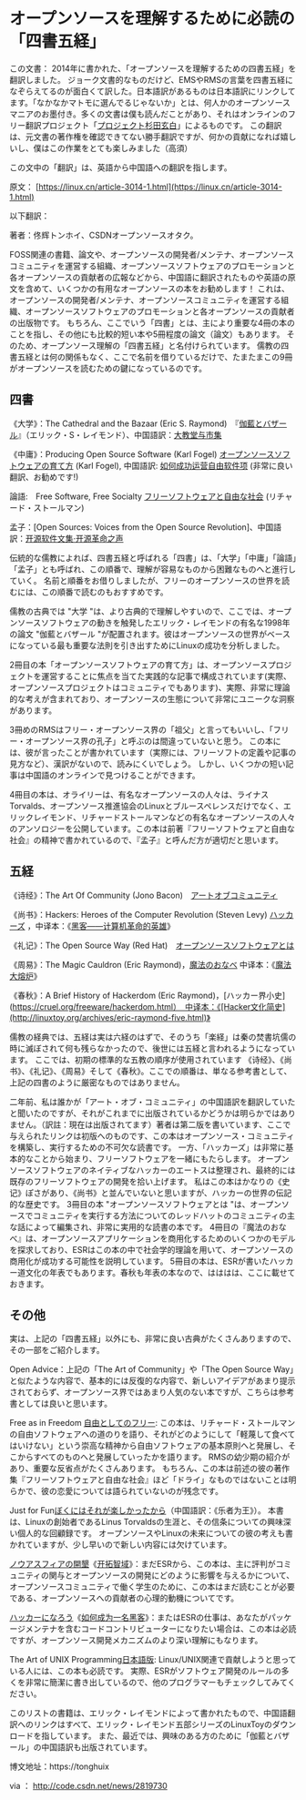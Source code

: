 
# オープンソースを理解するために必読の「四書五経」


この文書：
2014年に書かれた、「オープンソースを理解するための四書五経」を翻訳しました。
ジョーク文書的なものだけど、EMSやRMSの言葉を四書五経になぞらえてるのが面白くて訳した。日本語訳があるものは日本語訳にリンクしてます。「なかなかマトモに選んでるじゃないか」とは、何人かのオープンソースマニアのお墨付き。多くの文書は僕も読んだことがあり、それはオンラインのフリー翻訳プロジェクト「[プロジェクト杉田玄白](https://www.genpaku.org/)」によるものです。
この翻訳は、元文書の著作権を確認できてない勝手翻訳ですが、何かの貢献になれば嬉しいし、僕はこの作業をとても楽しみました（高須）

この文中の「翻訳」は、英語から中国語への翻訳を指します。


原文：
[https://linux.cn/article-3014-1.html](https://linux.cn/article-3014-1.html)

以下翻訳：

著者：佟辉トンホイ、CSDNオープンソースオタク。

FOSS関連の書籍、論文や、オープンソースの開発者/メンテナ、オープンソースコミュニティを運営する組織、オープンソースソフトウェアのプロモーションと各オープンソースの貢献者の広報などから、中国語に翻訳されたものや英語の原文を含めて、いくつかの有用なオープンソースの本をお勧めします！
これは、オープンソースの開発者/メンテナ、オープンソースコミュニティを運営する組織、オープンソースソフトウェアのプロモーションと各オープンソースの貢献者の出版物です。
 もちろん、ここでいう「四書」とは、主により重要な4冊の本のことを指し、その他にも比較的短い本や5冊程度の論文（論文）もあります。 そのため、オープンソース理解の「四書五経」と名付けられています。 儒教の四書五経とは何の関係もなく、ここで名前を借りているだけで、たまたまこの9冊がオープンソースを読むための鍵になっているのです。
 
 ## 四書

《大学》：The Cathedral and the Bazaar (Eric S. Raymond)　『[伽藍とバザール](https://cruel.org/freeware/cathedral.html)』（エリック・S・レイモンド）、中国語訳：[大教堂与市集](http://www.aka.org.cn/Docs/c&b.html)

《中庸》：Producing Open Source Software (Karl Fogel) [オープンソースソフトウェアの育て方](https://producingoss.com/ja/) (Karl Fogel), 中国語訳: [如何成功运营自由软件项](https://producingoss.com/zh/) (非常に良い翻訳、お勧めです!)

論語:　Free Software, Free Socialty  [フリーソフトウェアと自由な社会](https://amzn.to/2LvGhdc) (リチャード・ストールマン)

孟子：[Open Sources: Voices from the Open Source Revolution]、中国語訳：[开源软件文集·开源革命之声](https://book.douban.com/subject/1236778/)

伝統的な儒教によれば、四書五経と呼ばれる「四書」は、「大学」「中庸」「論語」「孟子」とも呼ばれ、この順番で、理解が容易なものから困難なものへと進行していく。 名前と順番をお借りしましたが、フリーのオープンソースの世界を読むには、この順番で読むのもおすすめです。

儒教の古典では "大学 "は、より古典的で理解しやすいので、ここでは、オープンソースソフトウェアの動きを触発したエリック・レイモンドの有名な1998年の論文 "伽藍とバザール "が配置されます。彼はオープンソースの世界がベースになっている最も重要な法則を引き出すためにLinuxの成功を分析しました。

2冊目の本「オープンソースソフトウェアの育て方」は、オープンソースプロジェクトを運営することに焦点を当てた実践的な記事で構成されています(実際、オープンソースプロジェクトはコミュニティでもあります)、実際、非常に理論的な考えが含まれており、オープンソースの生態について非常にユニークな洞察があります。

3冊めのRMSはフリー・オープンソース界の「祖父」と言ってもいいし、「フリー・オープンソース界の孔子」と呼ぶのは間違っていないと思う。  この本には、彼が言ったことが書かれています（実際には、フリーソフトの定義や記事の見方など）、漢訳がないので、読みにくいでしょう。 しかし、いくつかの短い記事は中国語のオンラインで見つけることができます。

4冊目の本は、オライリーは、有名なオープンソースの人々は、ライナスTorvalds、オープンソース推進協会のLinuxとブルースペレンスだけでなく、エリックレイモンド、リチャードストールマンなどの有名なオープンソースの人々のアンソロジーを公開しています。この本は前著『フリーソフトウェアと自由な社会』の精神で書かれているので、『孟子』と呼んだ方が適切だと思います。

## 五経

《诗经》：The Art Of Community (Jono Bacon)　[アートオブコミュニティ](https://amzn.to/3siZ2Bp)

《尚书》：Hackers: Heroes of the Computer Revolution (Steven Levy) [ハッカーズ](https://amzn.to/3oIYlyU) ，中译本：《[黑客——计算机革命的英雄](http://www.amazon.cn/%E9%BB%91%E5%AE%A2-%E9%87%8C%E5%A4%AB/dp/B005Z7FABC)》 

《礼记》：The Open Source Way (Red Hat)　[オープンソースソフトウェアとは](https://www.redhat.com/ja/topics/open-source/what-is-open-source-software)

《周易》：The Magic Cauldron (Eric Raymond)，[魔法のおなべ](https://cruel.org/freeware/magicpot.html) 中译本：《[魔法大熔炉](http://linuxtoy.org/archives/eric-raymond-five.html)》

《春秋》：A Brief History of Hackerdom (Eric Raymond)，[ハッカー界小史](https://cruel.org/freeware/hackerdom.html）　中译本：《[Hacker文化简史](http://linuxtoy.org/archives/eric-raymond-five.html)》

儒教の経典では、五経は実は六経のはずで、そのうち「楽経」は秦の焚書坑儒の時に滅ぼされて何も残らなかったので、後世には五経と言われるようになっています。 ここでは、初期の標準的な五教の順序が使用されています 《诗经》、《尚书》、《礼记》、《周易》そして《春秋》。ここでの順番は、単なる参考書として、上記の四書のように厳密なものではありません。

二年前、私は誰かが「アート・オブ・コミュニティ」の中国語訳を翻訳していたと聞いたのですが、それがこれまでに出版されているかどうかは明らかではありません。（訳註：現在は出版されてます）著者は第二版を書いています、ここで与えられたリンクは初版へのものです、この本はオープンソース・コミュニティを構築し、実行するための不可欠な読書です。
一方、「ハッカーズ」は非常に基本的なことから始まり、フリーソフトウェアを一緒にもたらします。 オープンソースソフトウェアのネイティブなハッカーのエートスは整理され、最終的には既存のフリーソフトウェアの開発を拾い上げます。 私はこの本はかなりの《史记》ぽさがあり、《尚书》と並んでいないと思いますが、ハッカーの世界の伝記的な歴史です。
3冊目の本 "オープンソースソフトウェアとは "は、オープンソースでコミュニティを実行する方法についてのレッドハットのコミュニティの主な話によって編集され、非常に実用的な読書の本です。
 4冊目の『魔法のおなべ』は、オープンソースアプリケーションを商用化するためのいくつかのモデルを探求しており、ESRはこの本の中で社会学的理論を用いて、オープンソースの商用化が成功する可能性を説明しています。
5冊目の本は、ESRが書いたハッカー道文化の年表でもあります。春秋も年表の本なので、はははは、ここに載せておきます。

## その他

実は、上記の「四書五経」以外にも、非常に良い古典がたくさんありますので、その一部をご紹介します。

Open Advice：上記の「The Art of Community」や「The Open Source Way」と似たような内容で、基本的には反復的な内容で、新しいアイデアがあまり提示されておらず、オープンソース界ではあまり人気のない本ですが、こちらは参考書としては良いと思います。

Free as in Freedom [自由としてのフリー](http://haleakala-avenue.style.coocan.jp/lealea/?%E8%87%AA%E7%94%B1%E3%81%A8%E3%81%97%E3%81%A6%E3%81%AE%E3%83%95%E3%83%AA%E3%83%BC%282.0%29%E3%83%AA%E3%83%81%E3%83%A3%E3%83%BC%E3%83%89%E3%83%BB%E3%82%B9%E3%83%88%E3%83%BC%E3%83%AB%E3%83%9E%E3%83%B3%E3%81%A8%E8%87%AA%E7%94%B1%E3%82%BD%E3%83%95%E3%83%88%E3%82%A6%E3%82%A7%E3%82%A2%E9%9D%A9%E5%91%BD): この本は、リチャード・ストールマンの自由ソフトウェアへの道のりを語り、それがどのようにして「軽蔑して食べてはいけない」という崇高な精神から自由ソフトウェアの基本原則へと発展し、そこからすべてのものへと発展していったかを語ります。 RMSの幼少期の紹介があり、重要な反省点がたくさんあります。 もちろん、この本は前述の彼の著作集『フリーソフトウェアと自由な社会』ほど「ドライ」なものではないことは明らかで、彼の恋愛については語られていないのが残念です。

Just for Fun[ぼくにはそれが楽しかったから]()（中国語訳：《乐者为王》）。 本書は、Linuxの創始者であるLinus Torvaldsの生涯と、その信条についての興味深い個人的な回顧録です。 オープンソースやLinuxの未来についての彼の考えも書かれていますが、少し早いので新しい内容には欠けています。

[ノウアスフィアの開墾](https://cruel.org/freeware/noosphere.html)《[开拓智域](http://linuxtoy.org/archives/eric-raymond-five.html)》：まだESRから、この本は、主に評判がコミュニティの関与とオープンソースの開発にどのように影響を与えるかについて、オープンソースコミュニティで働く学生のために、この本はまだ読むことが必要である、オープンソースへの貢献者の心理的動機についてです。

[ハッカーになろう](https://cruel.org/freeware/hacker.html)《[如何成为一名黑客](http://linuxtoy.org/archives/eric-raymond-five.html)》：またはESRの仕事は、あなたがパッケージメンテナを含むコードコントリビューターになりたい場合は、この本は必読ですが、オープンソース開発メカニズムのより深い理解にもなります。

The Art of UNIX Programming[日本語版](https://amzn.to/38BP5qK): Linux/UNIX関連で貢献しようと思っている人には、この本も必読です。 実際、ESRがソフトウェア開発のルールの多くを非常に簡潔に書き出しているので、他のプログラマーもチェックしてみてください。


このリストの書籍は、エリック・レイモンドによって書かれたもので、中国語翻訳へのリンクはすべて、エリック・レイモンド五部シリーズのLinuxToyのダウンロードを指しています。 また、最近では、興味のある方のために「伽藍とバザール」の中国語訳も出版されています。

博文地址：https://tonghuix

via ： http://code.csdn.net/news/2819730 


